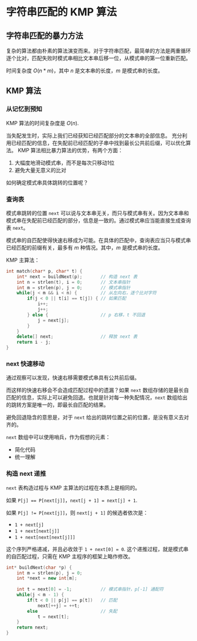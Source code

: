 # 字符串匹配的 KMP 算法

## 字符串匹配的暴力方法

复杂的算法都由朴素的算法演变而来。对于字符串匹配，最简单的方法是两重循环逐个比对，匹配失败时模式串相比文本串后移一位，从模式串的第一位重新匹配。

时间复杂度 $O(n * m)$，其中 $n$ 是文本串的长度，$m$ 是模式串的长度。

## KMP 算法

### 从记忆到预知

KMP 算法的时间复杂度是 $O(n)$.

当失配发生时，实际上我们已经获知已经匹配部分的文本串的全部信息。
充分利用已经匹配的信息，在失配前已经匹配的子串中找到最长公共前后缀，可以优化算法。
KMP 算法相比暴力算法的优势，有两个方面：

1. 大幅度地滑动模式串，而不是每次只移动1位
2. 避免大量无意义的比对

如何确定模式串具体跳转的位置呢？

### 查询表

模式串跳转的位置 `next` 可以说与文本串无关，而只与模式串有关。因为文本串和模式串在失配前已经匹配的部分，信息是一致的。通过模式串应当能直接生成查询表 `next`。

模式串的自匹配使得快速右移成为可能。在具体的匹配中，查询表应当只与模式串已经匹配的前缀有关，最多有 $m$ 种情况。其中，$m$ 是模式串的长度。

KMP 主算法：

```c++
int match(char* p, char* t) {
    int* next = buildNext(p);  		// 构造 next 表
    int n = strlen(t), i = 0;  		// 文本串指针
    int m = strlen(p), j = 0;  		// 模式串指针
    while(j < m && i < n) {	   		// 从左向右，逐个比对字符
        if(j < 0 || t[i] == t[j]) { // 如果匹配
            i++;
            j++;
        } else {					// p 右移，t 不回退
            j = next[j];
        }
    }
    delete[] next;					// 释放 next 表
    return i - j;
}
```



### next 快速移动

通过观察可以发现，快速右移需要模式串具有公共前后缀。

而这样的快速右移会不会造成匹配过程中的遗漏？如果 `next` 数组存储的是最长自匹配的信息，实际上可以避免回退。也就是针对每一种失配情况，`next` 数组给出的跳转方案是唯一的，即最长自匹配的结果。

避免回退隐含的意思是，对于 `next` 给出的跳转位置之前的位置，是没有意义去对齐的。

`next` 数组中可以使用哨兵，作为假想的元素：

- 简化代码
- 统一理解

### 构造 next 递推

`next` 表构造过程与 KMP 主算法的过程在本质上是相同的。

如果 `P[j] == P[next[j]]`，`next[j + 1] = next[j] + 1`.

如果 `P[j] != P[next[j]]`，则 `next[j + 1]` 的候选者依次是：

- `1 + next[j]`
- `1 + next[next[j]]`
- `1 + next[next[next[j]]]`

这个序列严格递减，并且必收敛于 `1 + next[0] = 0`. 这个递推过程，就是模式串的自匹配过程，只需在 KMP 主程序的框架上略作修改。

```c++
int* buildNext(char *p) {
    int m = strlen(p), j = 0;
    int *next = new int[m];
    
    int t = next[0] = -1; 			// 模式串指针，p[-1] 通配符
    while(j < m - 1) {
        if(t < 0 || p[j] == p[t])	// 匹配
            next[++j] = ++t;
        else						// 失配
            t = next[t];
    }
    return next;
}
```

